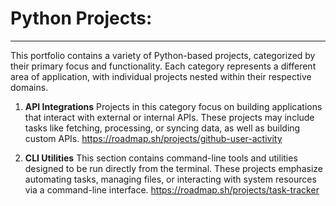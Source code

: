 # Python Projects: 
***
This portfolio contains a variety of Python-based projects, categorized by their primary focus and functionality. Each category represents a different area of application, with individual projects nested within their respective domains.

1. **API Integrations**
Projects in this category focus on building applications that interact with external or internal APIs. These projects may include tasks like fetching, processing, or syncing data, as well as building custom APIs.
https://roadmap.sh/projects/github-user-activity

2. **CLI Utilities**
This section contains command-line tools and utilities designed to be run directly from the terminal. These projects emphasize automating tasks, managing files, or interacting with system resources via a command-line interface.
https://roadmap.sh/projects/task-tracker